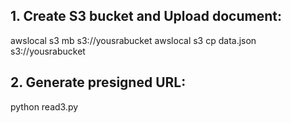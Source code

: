 
## 1. Create S3 bucket and Upload document:
awslocal s3 mb s3://yousrabucket
awslocal s3 cp data.json s3://yousrabucket
## 2. Generate presigned URL:
python read3.py 
